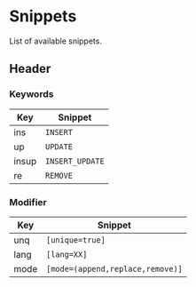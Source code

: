 # Snippets

List of available snippets.

## Header

### Keywords

Key|Snippet
---|-------
ins|`INSERT`
up|`UPDATE`
insup|`INSERT_UPDATE`
re|`REMOVE`

### Modifier

Key|Snippet
---|-------
unq|`[unique=true]`
lang|`[lang=XX]`
mode|`[mode=(append,replace,remove)]`
